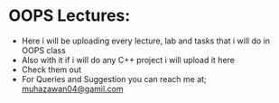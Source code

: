 # OOPS Lectures:
- Here i will be uploading every lecture, lab and tasks that i will do in OOPS class
- Also with it if i will do any C++ project i will upload it here
- Check them out
- For Queries and Suggestion you can reach me at;
muhazawan04@gamil.com
